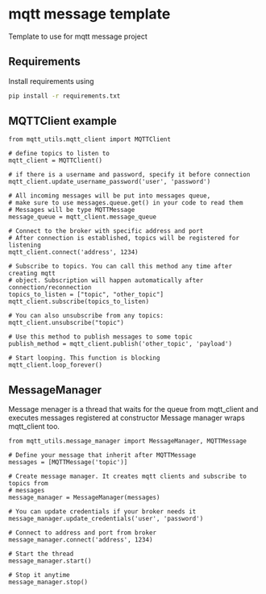 # mqtt message template
Template to use for mqtt message project

## Requirements
Install requirements using
```bash
pip install -r requirements.txt
```

## MQTTClient example

```python3
from mqtt_utils.mqtt_client import MQTTClient

# define topics to listen to
mqtt_client = MQTTClient()

# if there is a username and password, specify it before connection
mqtt_client.update_username_password('user', 'password')

# All incoming messages will be put into messages queue, 
# make sure to use messages.queue.get() in your code to read them
# Messages will be type MQTTMessage
message_queue = mqtt_client.message_queue

# Connect to the broker with specific address and port
# After connection is established, topics will be registered for listening
mqtt_client.connect('address', 1234)

# Subscribe to topics. You can call this method any time after creating mqtt 
# object. Subscription will happen automatically after connection/reconnection
topics_to_listen = ["topic", "other_topic"]
mqtt_client.subscribe(topics_to_listen)

# You can also unsubscribe from any topics:
mqtt_client.unsubscribe("topic")

# Use this method to publish messages to some topic
publish_method = mqtt_client.publish('other_topic', 'payload')

# Start looping. This function is blocking
mqtt_client.loop_forever()
```

## MessageManager
Message menager is a thread that waits for the queue from mqtt_client and 
executes messages registered at constructor
Message manager wraps mqtt_client too.

```python3
from mqtt_utils.message_manager import MessageManager, MQTTMessage

# Define your message that inherit after MQTTMessage
messages = [MQTTMessage('topic')]

# Create message manager. It creates mqtt clients and subscribe to topics from
# messages
message_manager = MessageManager(messages)

# You can update credentials if your broker needs it
message_manager.update_credentials('user', 'password')

# Connect to address and port from broker
message_manager.connect('address', 1234)

# Start the thread
message_manager.start()

# Stop it anytime
message_manager.stop()
```